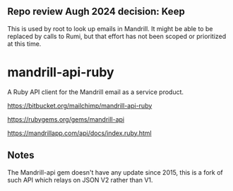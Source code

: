 ## Repo review Augh 2024 decision: Keep

This is used by root to look up emails in Mandrill. It might be able to be replaced by calls to Rumi, but that effort has not been scoped or prioritized at this time.

# mandrill-api-ruby

A Ruby API client for the Mandrill email as a service product.

https://bitbucket.org/mailchimp/mandrill-api-ruby

https://rubygems.org/gems/mandrill-api

https://mandrillapp.com/api/docs/index.ruby.html

## Notes

The Mandrill-api gem doesn't have any update since 2015, this is a fork of such API which relays on JSON V2 rather than V1.
